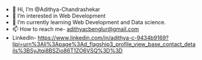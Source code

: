 - 👋 Hi, I’m @Adithya-Chandrashekar
- 👀 I’m interested in Web Development
- 🌱 I’m currently learning Web Development and Data science.
- 📫 How to reach me- adithyacbenglur@gmail.com
- LinkedIn- https://www.linkedin.com/in/adithya-c-9434b9169?lipi=urn%3Ali%3Apage%3Ad_flagship3_profile_view_base_contact_details%3BSyJtqi8BSZio86T1ZO6VSQ%3D%3D

<!---
Adithya-Chandrashekar/Adithya-Chandrashekar is a ✨ special ✨ repository because its `README.md` (this file) appears on your GitHub profile.
You can click the Preview link to take a look at your changes.
--->
